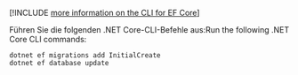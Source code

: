 [!INCLUDE [more information on the CLI for EF Core](~/includes/ef-cli.md)]

<span data-ttu-id="01db2-101">Führen Sie die folgenden .NET Core-CLI-Befehle aus:</span><span class="sxs-lookup"><span data-stu-id="01db2-101">Run the following .NET Core CLI commands:</span></span>

```dotnetcli
dotnet ef migrations add InitialCreate
dotnet ef database update
```
